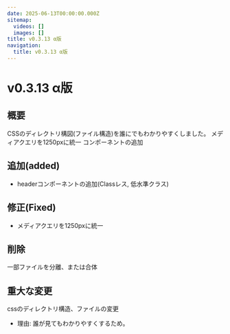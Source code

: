 ```yaml
---
date: 2025-06-13T00:00:00.000Z
sitemap:
  videos: []
  images: []
title: v0.3.13 α版
navigation:
  title: v0.3.13 α版
---
```


# v0.3.13 α版

## 概要
CSSのディレクトリ構図(ファイル構造)を誰にでもわかりやすくしました。
メディアクエリを1250pxに統一
コンポーネントの追加

## 追加(added)
- headerコンポーネントの追加(Classレス, 低水準クラス)

## 修正(Fixed)
- メディアクエリを1250pxに統一

## 削除
一部ファイルを分離、または合体

## 重大な変更
cssのディレクトリ構造、ファイルの変更
- 理由: 誰が見てもわかりやすくするため。
